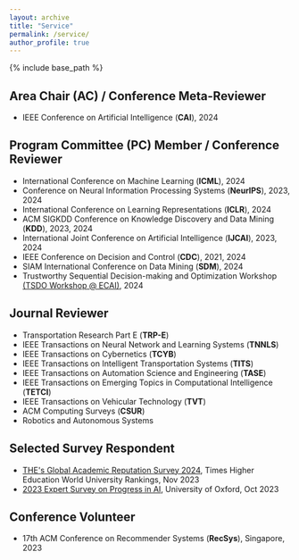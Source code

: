 ```yaml
---
layout: archive
title: "Service"
permalink: /service/
author_profile: true
---
```


{% include base_path %}

## Area Chair (AC) / Conference Meta-Reviewer
- IEEE Conference on Artificial Intelligence (**CAI**), 2024

## Program Committee (PC) Member / Conference Reviewer
- International Conference on Machine Learning (**ICML**), 2024
- Conference on Neural Information Processing Systems (**NeurIPS**), 2023, 2024
- International Conference on Learning Representations (**ICLR**), 2024
- ACM SIGKDD Conference on Knowledge Discovery and Data Mining (**KDD**), 2023, 2024
- International Joint Conference on Artificial Intelligence (**IJCAI**), 2023, 2024
- IEEE Conference on Decision and Control (**CDC**), 2021, 2024
- SIAM International Conference on Data Mining (**SDM**), 2024
- Trustworthy Sequential Decision-making and Optimization Workshop [(TSDO Workshop @ ECAI)](https://sites.google.com/view/tsdo-2024/home), 2024

## Journal Reviewer
- Transportation Research Part E (**TRP-E**)
- IEEE Transactions on Neural Network and Learning Systems (**TNNLS**)
- IEEE Transactions on Cybernetics (**TCYB**)
- IEEE Transactions on Intelligent Transportation Systems (**TITS**)
- IEEE Transactions on Automation Science and Engineering (**TASE**)
- IEEE Transactions on Emerging Topics in Computational Intelligence (**TETCI**)
- IEEE Transactions on Vehicular Technology (**TVT**)
- ACM Computing Surveys (**CSUR**)
- Robotics and Autonomous Systems

## Selected Survey Respondent
- [THE's Global Academic Reputation Survey 2024](https://www.timeshighereducation.com/world-university-rankings/global-academic-reputation-survey-2024-launching-soon), Times Higher Education World University Rankings, Nov 2023
- [2023 Expert Survey on Progress in AI](https://wiki.aiimpacts.org/ai_timelines/predictions_of_human-level_ai_timelines/ai_timeline_surveys/2023_expert_survey_on_progress_in_ai), University of Oxford, Oct 2023

## Conference Volunteer
- 17th ACM Conference on Recommender Systems (**RecSys**), Singapore, 2023
